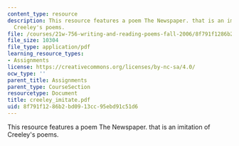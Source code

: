 ```yaml
---
content_type: resource
description: This resource features a poem The Newspaper. that is an imitation of
  Creeley's poems.
file: /courses/21w-756-writing-and-reading-poems-fall-2006/8f791f1286b2bd0913cc95ebd91c51d6_creeley_imitate.pdf
file_size: 10304
file_type: application/pdf
learning_resource_types:
- Assignments
license: https://creativecommons.org/licenses/by-nc-sa/4.0/
ocw_type: ''
parent_title: Assignments
parent_type: CourseSection
resourcetype: Document
title: creeley_imitate.pdf
uid: 8f791f12-86b2-bd09-13cc-95ebd91c51d6
---
```

This resource features a poem The Newspaper. that is an imitation of Creeley's poems.